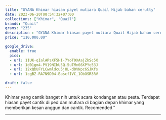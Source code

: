 ```yaml
---
title: "GYANA Khimar hiasan payet mutiara Quail Hijab bahan cerutty"
date: 2023-06-20T00:54:32+07:00
collections: ["Khimar", "Quail"]
brands: "Quail"
grams: "235"
description : "GYANA Khimar hiasan payet mutiara Quail Hijab bahan cerutty"
price: "110,000.00"

google_drive:
  enable: true
  pics:
  - url: 1IUK-qIalAPsXF5HI-7YoT9XAajZkSc5X
  - url: 1d01gm4-PV19NIhU5Q-5uTMn66XPYc53J
  - url: 12xQbUFYLCwmldcu5jUL-dOVNpc6SJKfs
  - url: 1cgBZ-RA7N9D04-EascfIVC_1ObOSR3RV

draft: false
---
```


Khimar yang cantik banget nih untuk acara kondangan atau pesta. Terdapat hiasan payet cantik di ped dan mutiara di bagian depan khimar yang memberikan kesan anggun dan cantik. Recomended."

-------    
 
